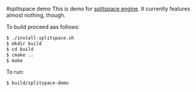 #splitspace demo
This is demo for [splitspace engine](https://github.com/RostakaGmfun/splitspace).
It currently features almost nothing, though.

To build proceed aas follows:
```bash
$ ./install-splitspace.sh
$ mkdir build
$ cd build
$ cmake ..
$ make
```
To run:
```bash
$ build/splitspace-demo
```
